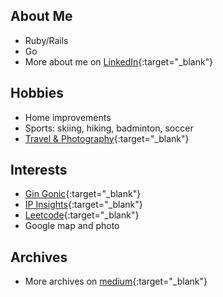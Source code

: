## About Me
- Ruby/Rails
- Go
- More about me on [LinkedIn](https://www.linkedin.com/in/kurounseung){:target="_blank"}

## Hobbies
- Home improvements
- Sports: skiing, hiking, badminton, soccer
- [Travel & Photography](https://www.instagram.com/kuroun/){:target="_blank"}

## Interests
- [Gin Gonic](https://gin-gonic.com/){:target="_blank"}
- [IP Insights](https://docs.aws.amazon.com/sagemaker/latest/dg/ip-insights.html){:target="_blank"}
- [Leetcode](https://leetcode.com/){:target="_blank"}
- Google map and photo

## Archives 
- More archives on [medium](https://medium.com/@kuroun_seung){:target="_blank"}


